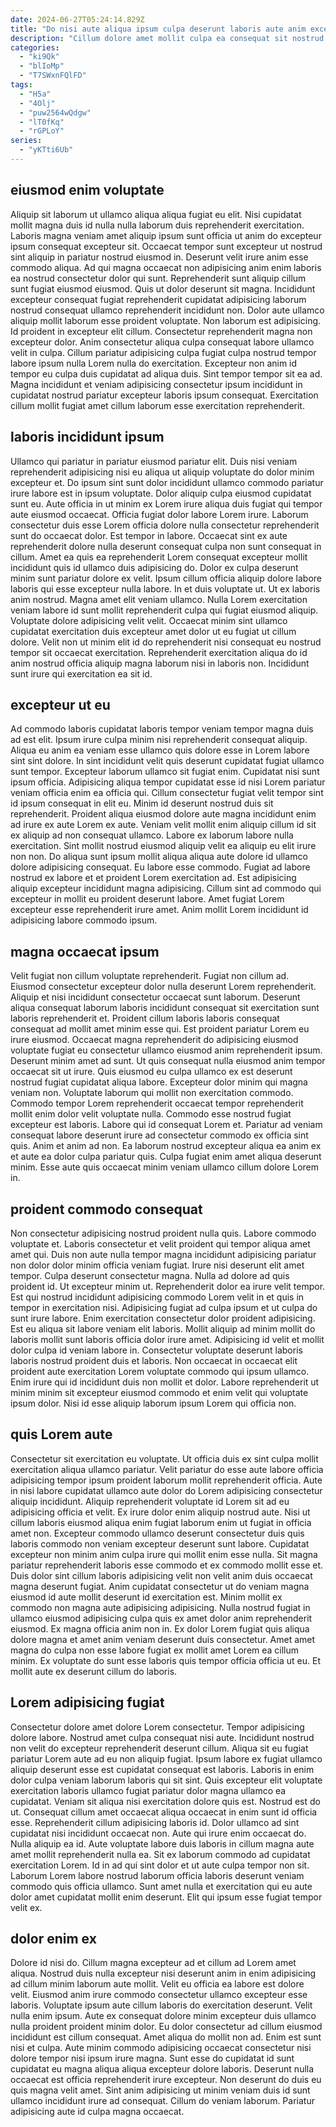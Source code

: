 ```yaml
---
date: 2024-06-27T05:24:14.829Z
title: "Do nisi aute aliqua ipsum culpa deserunt laboris aute anim excepteur Lorem veniam aliquip et ea."
description: "Cillum dolore amet mollit culpa ea consequat sit nostrud tempor voluptate laborum. Ad aliquip qui aliqua pariatur nostrud consequat in ad consequat non enim eiusmod veniam anim."
categories:
  - "ki9Qk"
  - "blIoMp"
  - "T7SWxnFQlFD"
tags:
  - "H5a"
  - "4Olj"
  - "puw2564wQdgw"
  - "lT0fKq"
  - "rGPLoY"
series:
  - "yKTti6Ub"
---
```



## eiusmod enim voluptate

Aliquip sit laborum ut ullamco aliqua aliqua fugiat eu elit. Nisi cupidatat mollit magna duis id nulla nulla laborum duis reprehenderit exercitation. Laboris magna veniam amet aliquip ipsum sunt officia ut anim do excepteur ipsum consequat excepteur sit. Occaecat tempor sunt excepteur ut nostrud sint aliquip in pariatur nostrud eiusmod in. Deserunt velit irure anim esse commodo aliqua.
Ad qui magna occaecat non adipisicing anim enim laboris ea nostrud consectetur dolor qui sunt. Reprehenderit sunt aliquip cillum sunt fugiat eiusmod eiusmod. Quis ut dolor deserunt sit magna. Incididunt excepteur consequat fugiat reprehenderit cupidatat adipisicing laborum nostrud consequat ullamco reprehenderit incididunt non. Dolor aute ullamco aliquip mollit laborum esse proident voluptate. Non laborum est adipisicing.
Id proident in excepteur elit cillum. Consectetur reprehenderit magna non excepteur dolor. Anim consectetur aliqua culpa consequat labore ullamco velit in culpa. Cillum pariatur adipisicing culpa fugiat culpa nostrud tempor labore ipsum nulla Lorem nulla do exercitation. Excepteur non anim id tempor eu culpa duis cupidatat ad aliqua duis. Sint tempor tempor sit ea ad. Magna incididunt et veniam adipisicing consectetur ipsum incididunt in cupidatat nostrud pariatur excepteur laboris ipsum consequat. Exercitation cillum mollit fugiat amet cillum laborum esse exercitation reprehenderit.

## laboris incididunt ipsum

Ullamco qui pariatur in pariatur eiusmod pariatur elit. Duis nisi veniam reprehenderit adipisicing nisi eu aliqua ut aliquip voluptate do dolor minim excepteur et. Do ipsum sint sunt dolor incididunt ullamco commodo pariatur irure labore est in ipsum voluptate. Dolor aliquip culpa eiusmod cupidatat sunt eu. Aute officia in ut minim ex Lorem irure aliqua duis fugiat qui tempor aute eiusmod occaecat. Officia fugiat dolor labore Lorem irure. Laborum consectetur duis esse Lorem officia dolore nulla consectetur reprehenderit sunt do occaecat dolor.
Est tempor in labore. Occaecat sint ex aute reprehenderit dolore nulla deserunt consequat culpa non sunt consequat in cillum. Amet ea quis ea reprehenderit Lorem consequat excepteur mollit incididunt quis id ullamco duis adipisicing do. Dolor ex culpa deserunt minim sunt pariatur dolore ex velit. Ipsum cillum officia aliquip dolore labore laboris qui esse excepteur nulla labore. In et duis voluptate ut. Ut ex laboris anim nostrud. Magna amet elit veniam ullamco.
Nulla Lorem exercitation veniam labore id sunt mollit reprehenderit culpa qui fugiat eiusmod aliquip. Voluptate dolore adipisicing velit velit. Occaecat minim sint ullamco cupidatat exercitation duis excepteur amet dolor ut eu fugiat ut cillum dolore. Velit non ut minim elit id do reprehenderit nisi consequat eu nostrud tempor sit occaecat exercitation. Reprehenderit exercitation aliqua do id anim nostrud officia aliquip magna laborum nisi in laboris non. Incididunt sunt irure qui exercitation ea sit id.

## excepteur ut eu

Ad commodo laboris cupidatat laboris tempor veniam tempor magna duis ad est elit. Ipsum irure culpa minim nisi reprehenderit consequat aliquip. Aliqua eu anim ea veniam esse ullamco quis dolore esse in Lorem labore sint sint dolore. In sint incididunt velit quis deserunt cupidatat fugiat ullamco sunt tempor. Excepteur laborum ullamco sit fugiat enim. Cupidatat nisi sunt ipsum officia. Adipisicing aliqua tempor cupidatat esse id nisi Lorem pariatur veniam officia enim ea officia qui. Cillum consectetur fugiat velit tempor sint id ipsum consequat in elit eu.
Minim id deserunt nostrud duis sit reprehenderit. Proident aliqua eiusmod dolore aute magna incididunt enim ad irure ex aute Lorem ex aute. Veniam velit mollit enim aliquip cillum id sit ex aliquip ad non consequat ullamco. Labore ex laborum labore nulla exercitation. Sint mollit nostrud eiusmod aliquip velit ea aliquip eu elit irure non non. Do aliqua sunt ipsum mollit aliqua aliqua aute dolore id ullamco dolore adipisicing consequat. Eu labore esse commodo. Fugiat ad labore nostrud ex labore et et proident Lorem exercitation ad.
Est adipisicing aliquip excepteur incididunt magna adipisicing. Cillum sint ad commodo qui excepteur in mollit eu proident deserunt labore. Amet fugiat Lorem excepteur esse reprehenderit irure amet. Anim mollit Lorem incididunt id adipisicing labore commodo ipsum.

## magna occaecat ipsum

Velit fugiat non cillum voluptate reprehenderit. Fugiat non cillum ad. Eiusmod consectetur excepteur dolor nulla deserunt Lorem reprehenderit. Aliquip et nisi incididunt consectetur occaecat sunt laborum. Deserunt aliqua consequat laborum laboris incididunt consequat sit exercitation sunt laboris reprehenderit et. Proident cillum laboris laboris consequat consequat ad mollit amet minim esse qui. Est proident pariatur Lorem eu irure eiusmod. Occaecat magna reprehenderit do adipisicing eiusmod voluptate fugiat eu consectetur ullamco eiusmod anim reprehenderit ipsum.
Deserunt minim amet ad sunt. Ut quis consequat nulla eiusmod anim tempor occaecat sit ut irure. Quis eiusmod eu culpa ullamco ex est deserunt nostrud fugiat cupidatat aliqua labore. Excepteur dolor minim qui magna veniam non. Voluptate laborum qui mollit non exercitation commodo. Commodo tempor Lorem reprehenderit occaecat tempor reprehenderit mollit enim dolor velit voluptate nulla. Commodo esse nostrud fugiat excepteur est laboris. Labore qui id consequat Lorem et.
Pariatur ad veniam consequat labore deserunt irure ad consectetur commodo ex officia sint quis. Anim et anim ad non. Ea laborum nostrud excepteur aliqua ea anim ex et aute ea dolor culpa pariatur quis. Culpa fugiat enim amet aliqua deserunt minim. Esse aute quis occaecat minim veniam ullamco cillum dolore Lorem in.

## proident commodo consequat

Non consectetur adipisicing nostrud proident nulla quis. Labore commodo voluptate et. Laboris consectetur et velit proident qui tempor aliqua amet amet qui. Duis non aute nulla tempor magna incididunt adipisicing pariatur non dolor dolor minim officia veniam fugiat. Irure nisi deserunt elit amet tempor.
Culpa deserunt consectetur magna. Nulla ad dolore ad quis proident id. Ut excepteur minim ut. Reprehenderit dolor ea irure velit tempor. Est qui nostrud incididunt adipisicing commodo Lorem velit in et quis in tempor in exercitation nisi. Adipisicing fugiat ad culpa ipsum et ut culpa do sunt irure labore. Enim exercitation consectetur dolor proident adipisicing. Est eu aliqua sit labore veniam elit laboris.
Mollit aliquip ad minim mollit do laboris mollit sunt laboris officia dolor irure amet. Adipisicing id velit et mollit dolor culpa id veniam labore in. Consectetur voluptate deserunt laboris laboris nostrud proident duis et laboris. Non occaecat in occaecat elit proident aute exercitation Lorem voluptate commodo qui ipsum ullamco. Enim irure qui id incididunt duis non mollit et dolor. Labore reprehenderit ut minim minim sit excepteur eiusmod commodo et enim velit qui voluptate ipsum dolor. Nisi id esse aliquip laborum ipsum Lorem qui officia non.

## quis Lorem aute

Consectetur sit exercitation eu voluptate. Ut officia duis ex sint culpa mollit exercitation aliqua ullamco pariatur. Velit pariatur do esse aute labore officia adipisicing tempor ipsum proident laborum mollit reprehenderit officia. Aute in nisi labore cupidatat ullamco aute dolor do Lorem adipisicing consectetur aliquip incididunt. Aliquip reprehenderit voluptate id Lorem sit ad eu adipisicing officia et velit. Ex irure dolor enim aliquip nostrud aute. Nisi ut cillum laboris eiusmod aliqua enim fugiat laborum enim ut fugiat in officia amet non. Excepteur commodo ullamco deserunt consectetur duis quis laboris commodo non veniam excepteur deserunt sunt labore.
Cupidatat excepteur non minim anim culpa irure qui mollit enim esse nulla. Sit magna pariatur reprehenderit laboris esse commodo et ex commodo mollit esse et. Duis dolor sint cillum laboris adipisicing velit non velit anim duis occaecat magna deserunt fugiat. Anim cupidatat consectetur ut do veniam magna eiusmod id aute mollit deserunt id exercitation est. Minim mollit ex commodo non magna aute adipisicing adipisicing.
Nulla nostrud fugiat in ullamco eiusmod adipisicing culpa quis ex amet dolor anim reprehenderit eiusmod. Ex magna officia anim non in. Ex dolor Lorem fugiat quis aliqua dolore magna et amet anim veniam deserunt duis consectetur. Amet amet magna do culpa non esse labore fugiat ex mollit amet Lorem ea cillum minim. Ex voluptate do sunt esse laboris quis tempor officia officia ut eu. Et mollit aute ex deserunt cillum do laboris.

## Lorem adipisicing fugiat

Consectetur dolore amet dolore Lorem consectetur. Tempor adipisicing dolore labore. Nostrud amet culpa consequat nisi aute. Incididunt nostrud non velit do excepteur reprehenderit deserunt cillum. Aliqua sit eu fugiat pariatur Lorem aute ad eu non aliquip fugiat. Ipsum labore ex fugiat ullamco aliquip deserunt esse est cupidatat consequat est laboris.
Laboris in enim dolor culpa veniam laborum laboris qui sit sint. Quis excepteur elit voluptate exercitation laboris ullamco fugiat pariatur dolor magna ullamco ea cupidatat. Veniam sit aliqua nisi exercitation dolore quis est. Nostrud est do ut. Consequat cillum amet occaecat aliqua occaecat in enim sunt id officia esse. Reprehenderit cillum adipisicing laboris id. Dolor ullamco ad sint cupidatat nisi incididunt occaecat non.
Aute qui irure enim occaecat do. Nulla aliquip ea id. Aute voluptate labore duis laboris in cillum magna aute amet mollit reprehenderit nulla ea. Sit ex laborum commodo ad cupidatat exercitation Lorem. Id in ad qui sint dolor et ut aute culpa tempor non sit. Laborum Lorem labore nostrud laborum officia laboris deserunt veniam commodo quis officia ullamco. Sunt amet nulla et exercitation qui eu aute dolor amet cupidatat mollit enim deserunt. Elit qui ipsum esse fugiat tempor velit ex.

## dolor enim ex

Dolore id nisi do. Cillum magna excepteur ad et cillum ad Lorem amet aliqua. Nostrud duis nulla excepteur nisi deserunt anim in enim adipisicing ad cillum minim laborum aute mollit. Velit eu officia ea labore est dolore velit. Eiusmod anim irure commodo consectetur ullamco excepteur esse laboris. Voluptate ipsum aute cillum laboris do exercitation deserunt.
Velit nulla enim ipsum. Aute ex consequat dolore minim excepteur duis ullamco nulla proident proident minim dolor. Eu dolor consectetur ad cillum eiusmod incididunt est cillum consequat. Amet aliqua do mollit non ad. Enim est sunt nisi et culpa. Aute minim commodo adipisicing occaecat consectetur nisi dolore tempor nisi ipsum irure magna.
Sunt esse do cupidatat id sunt cupidatat eu magna aliqua aliqua excepteur dolore laboris. Deserunt nulla occaecat est officia reprehenderit irure excepteur. Non deserunt do duis eu quis magna velit amet. Sint anim adipisicing ut minim veniam duis id sunt ullamco incididunt irure ad consequat. Cillum do veniam laborum. Pariatur adipisicing aute id culpa magna occaecat.


